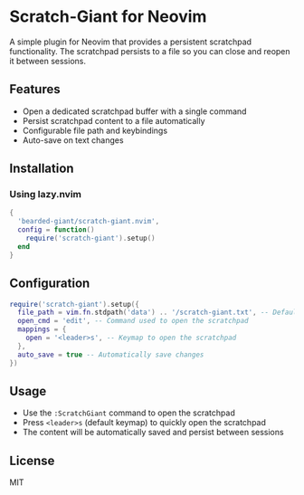 # Scratch-Giant for Neovim

A simple plugin for Neovim that provides a persistent scratchpad functionality. The scratchpad persists to a file so you can close and reopen it between sessions.

## Features

- Open a dedicated scratchpad buffer with a single command
- Persist scratchpad content to a file automatically
- Configurable file path and keybindings
- Auto-save on text changes

## Installation

### Using lazy.nvim

```lua
{
  'bearded-giant/scratch-giant.nvim',
  config = function()
    require('scratch-giant').setup()
  end
}
```

## Configuration

```lua
require('scratch-giant').setup({
  file_path = vim.fn.stdpath('data') .. '/scratch-giant.txt', -- Default location
  open_cmd = 'edit', -- Command used to open the scratchpad
  mappings = {
    open = '<leader>s', -- Keymap to open the scratchpad
  },
  auto_save = true -- Automatically save changes
})
```

## Usage

- Use the `:ScratchGiant` command to open the scratchpad
- Press `<leader>s` (default keymap) to quickly open the scratchpad
- The content will be automatically saved and persist between sessions

## License

MIT
